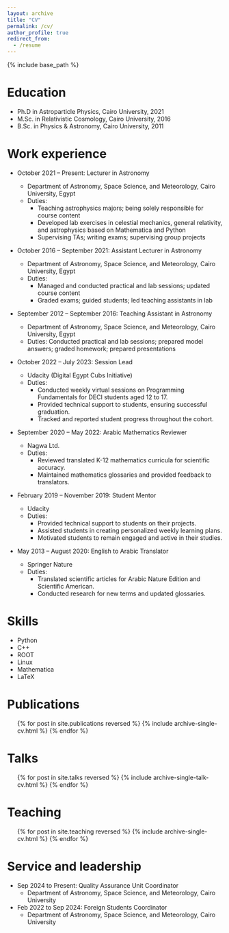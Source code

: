 ```yaml
---
layout: archive
title: "CV"
permalink: /cv/
author_profile: true
redirect_from:
  - /resume
---
```


{% include base_path %}

Education
======
* Ph.D in Astroparticle Physics, Cairo University, 2021
* M.Sc. in Relativistic Cosmology, Cairo University, 2016
* B.Sc. in Physics & Astronomy, Cairo University, 2011

Work experience
======
* October 2021 – Present: Lecturer in Astronomy
  * Department of Astronomy, Space Science, and Meteorology, Cairo University, Egypt
  * Duties:
    * Teaching astrophysics majors; being solely responsible for course content
    * Developed lab exercises in celestial mechanics, general relativity, and astrophysics based on Mathematica and Python
    * Supervising TAs; writing exams; supervising group projects

* October 2016 – September 2021: Assistant Lecturer in Astronomy
  * Department of Astronomy, Space Science, and Meteorology, Cairo University, Egypt
  * Duties:
    * Managed and conducted practical and lab sessions; updated course content
    * Graded exams; guided students; led teaching assistants in lab

* September 2012 – September 2016: Teaching Assistant in Astronomy
  * Department of Astronomy, Space Science, and Meteorology, Cairo University, Egypt
  * Duties: Conducted practical and lab sessions; prepared model answers; graded homework; prepared presentations

* October 2022 – July 2023: Session Lead
  * Udacity (Digital Egypt Cubs Initiative)
  * Duties:
    * Conducted weekly virtual sessions on Programming Fundamentals for DECI students aged 12 to 17.
    * Provided technical support to students, ensuring successful graduation.
    * Tracked and reported student progress throughout the cohort.

* September 2020 – May 2022: Arabic Mathematics Reviewer
  * Nagwa Ltd.
  * Duties:
    * Reviewed translated K-12 mathematics curricula for scientific accuracy.
    * Maintained mathematics glossaries and provided feedback to translators.

* February 2019 – November 2019: Student Mentor
  * Udacity
  * Duties:
    * Provided technical support to students on their projects.
    * Assisted students in creating personalized weekly learning plans.
    * Motivated students to remain engaged and active in their studies.

* May 2013 – August 2020: English to Arabic Translator
  * Springer Nature
  * Duties:
    * Translated scientific articles for Arabic Nature Edition and Scientific American.
    * Conducted research for new terms and updated glossaries.
  
Skills
======
* Python
* C++
* ROOT
* Linux
* Mathematica
* LaTeX

Publications
======
  <ul>{% for post in site.publications reversed %}
    {% include archive-single-cv.html %}
  {% endfor %}</ul>
  
Talks
======
  <ul>{% for post in site.talks reversed %}
    {% include archive-single-talk-cv.html  %}
  {% endfor %}</ul>
  
Teaching
======
  <ul>{% for post in site.teaching reversed %}
    {% include archive-single-cv.html %}
  {% endfor %}</ul>
  
Service and leadership
======
* Sep 2024 to Present: Quality Assurance Unit Coordinator
  * Department of Astronomy, Space Science, and Meteorology, Cairo University
* Feb 2022 to Sep 2024: Foreign Students Coordinator
  * Department of Astronomy, Space Science, and Meteorology, Cairo University